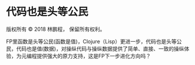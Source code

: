 # 代码也是头等公民

版权所有 © 2018 林鹏程， 保留所有权利。

FP里函数是头等公民(函数是值)，Clojure（Lisp）更进一步，代码也是头等公民，代码也是值(数据)，对操纵代码与操纵数据提供了简单、直接、一致的操纵体验，为元编程提供强大的原力支持，这是FP下一步进化方向吗？ 
